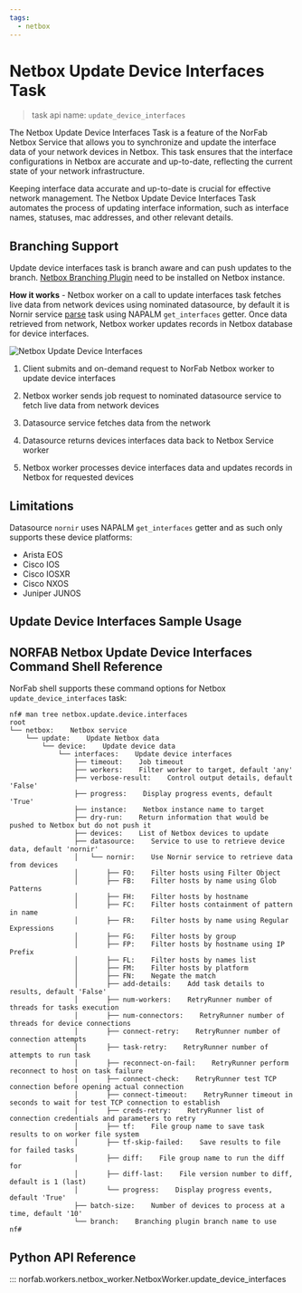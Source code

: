 ```yaml
---
tags:
  - netbox
---
```


# Netbox Update Device Interfaces Task

> task api name: `update_device_interfaces`

The Netbox Update Device Interfaces Task is a feature of the NorFab Netbox Service that allows you to synchronize and update the interface data of your network devices in Netbox. This task ensures that the interface configurations in Netbox are accurate and up-to-date, reflecting the current state of your network infrastructure.

Keeping interface data accurate and up-to-date is crucial for effective network management. The Netbox Update Device Interfaces Task automates the process of updating interface information, such as interface names, statuses, mac addresses, and other relevant details.

## Branching Support

Update device interfaces task is branch aware and can push updates to the branch. [Netbox Branching Plugin](https://github.com/netboxlabs/netbox-branching) need to be installed on Netbox instance.

**How it works** - Netbox worker on a call to update interfaces task fetches live data from network devices using nominated datasource, by default it is Nornir service [parse](../nornir/services_nornir_service_tasks_parse.md) task using NAPALM `get_interfaces` getter. Once data retrieved from network, Netbox worker updates records in Netbox database for device interfaces.

![Netbox Update Device Interfaces](../../images/Netbox_Service_Update_Interfaces.jpg)

1. Client submits and on-demand request to NorFab Netbox worker to update device interfaces

2. Netbox worker sends job request to nominated datasource service to fetch live data from network devices

3. Datasource service fetches data from the network

4. Datasource returns devices interfaces data back to Netbox Service worker

5. Netbox worker processes device interfaces data and updates records in Netbox for requested devices

## Limitations

Datasource `nornir` uses NAPALM `get_interfaces` getter and as such only supports these device platforms:

- Arista EOS
- Cisco IOS
- Cisco IOSXR
- Cisco NXOS
- Juniper JUNOS

## Update Device Interfaces Sample Usage

## NORFAB Netbox Update Device Interfaces Command Shell Reference

NorFab shell supports these command options for Netbox `update_device_interfaces` task:

```
nf# man tree netbox.update.device.interfaces
root
└── netbox:    Netbox service
    └── update:    Update Netbox data
        └── device:    Update device data
            └── interfaces:    Update device interfaces
                ├── timeout:    Job timeout
                ├── workers:    Filter worker to target, default 'any'
                ├── verbose-result:    Control output details, default 'False'
                ├── progress:    Display progress events, default 'True'
                ├── instance:    Netbox instance name to target
                ├── dry-run:    Return information that would be pushed to Netbox but do not push it
                ├── devices:    List of Netbox devices to update
                ├── datasource:    Service to use to retrieve device data, default 'nornir'
                │   └── nornir:    Use Nornir service to retrieve data from devices
                │       ├── FO:    Filter hosts using Filter Object
                │       ├── FB:    Filter hosts by name using Glob Patterns
                │       ├── FH:    Filter hosts by hostname
                │       ├── FC:    Filter hosts containment of pattern in name
                │       ├── FR:    Filter hosts by name using Regular Expressions
                │       ├── FG:    Filter hosts by group
                │       ├── FP:    Filter hosts by hostname using IP Prefix
                │       ├── FL:    Filter hosts by names list
                │       ├── FM:    Filter hosts by platform
                │       ├── FN:    Negate the match
                │       ├── add-details:    Add task details to results, default 'False'
                │       ├── num-workers:    RetryRunner number of threads for tasks execution
                │       ├── num-connectors:    RetryRunner number of threads for device connections
                │       ├── connect-retry:    RetryRunner number of connection attempts
                │       ├── task-retry:    RetryRunner number of attempts to run task
                │       ├── reconnect-on-fail:    RetryRunner perform reconnect to host on task failure
                │       ├── connect-check:    RetryRunner test TCP connection before opening actual connection
                │       ├── connect-timeout:    RetryRunner timeout in seconds to wait for test TCP connection to establish
                │       ├── creds-retry:    RetryRunner list of connection credentials and parameters to retry
                │       ├── tf:    File group name to save task results to on worker file system
                │       ├── tf-skip-failed:    Save results to file for failed tasks
                │       ├── diff:    File group name to run the diff for
                │       ├── diff-last:    File version number to diff, default is 1 (last)
                │       └── progress:    Display progress events, default 'True'
                ├── batch-size:    Number of devices to process at a time, default '10'
                └── branch:    Branching plugin branch name to use
nf#
```

## Python API Reference

::: norfab.workers.netbox_worker.NetboxWorker.update_device_interfaces